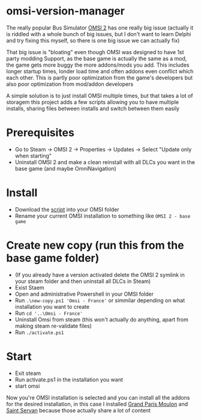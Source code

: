 # omsi-version-manager

The really popular Bus Simulator [OMSI 2](https://store.steampowered.com/app/252530/OMSI_2_Steam_Edition/) has one really big issue 
(actually it is riddled with a whole bunch of big issues, but I don't want to learn Delphi and try fixing this myself, so there is one big issue we can actually fix)

That big issue is "bloating" even though OMSI was designed to have 1st party modding Support, as the base game is actually the same as a mod, the game gets more buggy the more addons/mods you add. This includes longer startup times, londer load time and often addons even conflict which each other. This is partly poor optimization from the
game's developers but also poor optimization from mod/addon developers

A simple solution is to just install OMSI multiple times, but that takes a lot of storagem this project adds a few scripts allowing you to have multiple installs, sharing files between installs and switch between them easily

# Prerequisites
- Go to Steam -> OMSI 2 -> Properties -> Updates -> Select "Update only when starting"
- Uninstall OMSI 2 and make a clean reinstall with all DLCs you want in the base game (and maybe OmniNavigation)

# Install
- Download the [script](https://raw.githubusercontent.com/DRSchlaubi/omsi-version-manager/main/LICENSE) into your OMSI folder
- Rename your current OMSI installation to something like `OMSI 2 - base game`

# Create new copy (run this from the base game folder)
- (If you already have a version activated delete the OMSI 2 symlink in your steam folder and then uninstall all DLCs in Steam)
- Exist Staem
- Open and administrative Powershell in your OMSI folder
- Run `.\new-copy.ps1 'Omsi - France'` or simmilar depending on what installation you want to create
- Run `cd '..\Omsi - France'`
- Uninstall Omsi from steam (this won't actually do anything, apart from making steam re-validate files)
- Run `./activate.ps1`

# Start
- Exit steam
- Run activate.ps1 in the installation you want
- start omsi

Now you're OMSI installation is selected and you can install all the addons for the desired installation, in this case I installed [Grand Paris Moulon](https://store.steampowered.com/app/1475580/OMSI_2_Addon_Grand_ParisMoulon/) 
and [Saint Servan](https://store.steampowered.com/app/1475580/OMSI_2_Addon_Grand_ParisMoulon/) because those actually share a lot of content
